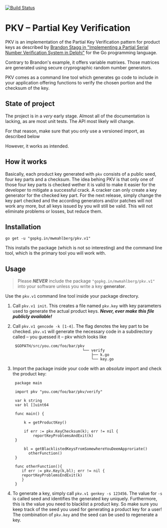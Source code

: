 [![Build Status](https://travis-ci.org/mwmahlberg/pkv.svg)](https://travis-ci.org/mwmahlberg/pkv)
# PKV – Partial Key Verification

PKV is an implementation of the Partial Key Verification pattern for product keys as described by [Brandon Stagg in "Implementing a Partial Serial Number Verification System in Delphi"][pkv] for the Go programming language.

Contrary to Brandon's example, it offers variable matrixes. Those matrices  are generated using secure cryprographic random number generators.


PKV comes as a command line tool which generates go code to include in your application offering functions to verify the chosen portion and the checksum of the key.

## State of project

The project is in a *very* early stage. Almost all of the documentation is lacking, as are most unit tests. The API most likely will change.

For that reason, make sure that you only use a versioned import, as described below

However, it works as intended.

## How it works

Basically, each product key generated with  `pkv` consists of a public seed, four key parts and a checksum. The idea behing PKV is that only one of those four key parts is checked wether it is valid to make it easier for the developer to mitigate a successful crack. A cracker can only create a key generator for the checked key part. For the next release, simply change the key part checked and the according generators and/or patches will not work any more, but all keys issued by you will still be valid. This will not eliminate problems or losses, but reduce them.

## Installation

`go get -u "gopkg.in/mwmahlberg/pkv.v1"`

This installs the package (which is not so interesting) and the command line tool, which is the primary tool you will work with.

## Usage

> Please ***NEVER*** include the package `"gopkg.in/mwmahlberg/pkv.v1"` into your software unless you write a key **generator**.

Use the `pkv.v1` command line tool inside your package directory.

 1. Call `pkv.v1 init`. This creates a file named `pkv.key` with key parameters used to generate the actual product keys. ***Never, ever make this file publicly available!***
 2. Call `pkv.v1 gencode -k [1-4]`. The flag denotes the key part to be checked. `pkv.v1` will generate the necessary code in a subdirectory called – you guessed it – pkv which looks like
 
         $GOPATH/src/you.com/foo/bar/pkv
                                       └── verify
                                           ├── k.go
                                           └── key.go

 3. Import the package inside your code with an *absolute* import and check the product key:
 
         package main
     
         import pkv "you.com/foo/bar/pkv/verify"
     
         var k string
         var bl []uint64
     
         func main() {
       
             k = getProductKey()

             if err := pkv.KeyChecksum(k); err != nil {
                 reportKeyProblemsAndExit(k)
	     }
	   
             bl = getBlacklistedKeysFromSomewhereYouDeemApproriate()
               otherFunction()
         }
     
         func otherFunction(){
     	    if err := pkv.Key(k,bl); err != nil {
     		reportKeyProblemsEndExit(k)
     	    }
         }
 4. To generate a key, simply call `pkv.v1 genkey -s 123456`. The value for `-s` is called seed and identifies the generated key uniquely. Furthermore, this is the value you need to blacklist a product key. So make sure you keep track of the seed you used for generating a product key for a user! The combination of `pkv.key` and the seed can be used to regenerate a key.

[pkv]: http://www.brandonstaggs.com/2007/07/26/implementing-a-partial-serial-number-verification-system-in-delphi/
